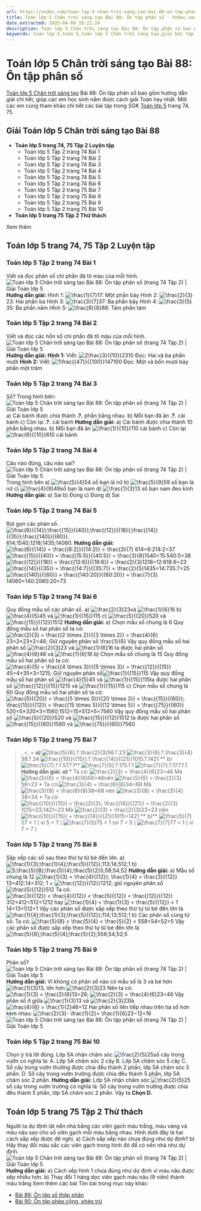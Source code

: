 ```yaml
---
url: https://vndoc.com/toan-lop-5-chan-troi-sang-tao-bai-88-on-tap-phan-so-336679
title: Toán lớp 5 Chân trời sáng tạo Bài 88: Ôn tập phân số - VnDoc.com
date_extracted: 2025-04-09 10:21:24
description: Toán lớp 5 Chân trời sáng tạo Bài 88: Ôn tập phân số bao gồm hướng dẫn giải chi tiết, giúp các em học sinh nắm được cách giải Toán hay nhất. Mời các em cùng tham khảo chi tiết các bài tập Toán lớp 5 trang 74, 75.
keywords: toán lớp 5,toán 5,toán lớp 5 Chân trời sáng tạo,giải bài tập toán lớp 5 Chân trời sáng tạo,giải toán lớp 5 Chân trời sáng tạo,toán lớp 5 sách Chân trời sáng tạo,toán 5 Chân trời sáng tạo,giải sách toán lớp 5 Chân trời sáng tạo,Toán lớp 5 Chân trời sáng tạo Bài 88,Toán lớp 5 Chân trời sáng tạo trang 74,Giải Toán lớp 5 Chân trời sáng tạo trang 74,Ôn tập phân số trang 74 lớp 5
---
```


# Toán lớp 5 Chân trời sáng tạo Bài 88: Ôn tập phân số
[Toán lớp 5 Chân trời sáng tạo](<https://vndoc.com/toan-lop-5-chan-troi-sang-tao>) Bài 88: Ôn tập phân số bao gồm hướng dẫn giải chi tiết, giúp các em học sinh nắm được cách giải Toán hay nhất. Mời các em cùng tham khảo chi tiết các bài tập trong SGK [Toán lớp 5](<https://vndoc.com/toan-lop5>) trang 74, 75.
## **Giải Toán lớp 5 Chân trời sáng tạo Bài 88**
  * **Toán lớp 5 trang 74, 75 Tập 2 Luyện tập**
    * Toán lớp 5 Tập 2 trang 74 Bài 1
    * Toán lớp 5 Tập 2 trang 74 Bài 2
    * Toán lớp 5 Tập 2 trang 74 Bài 3
    * Toán lớp 5 Tập 2 trang 74 Bài 4
    * Toán lớp 5 Tập 2 trang 74 Bài 5
    * Toán lớp 5 Tập 2 trang 74 Bài 6
    * Toán lớp 5 Tập 2 trang 75 Bài 7
    * Toán lớp 5 Tập 2 trang 75 Bài 8
    * Toán lớp 5 Tập 2 trang 75 Bài 9
    * Toán lớp 5 Tập 2 trang 75 Bài 10
  * **Toán lớp 5 trang 75 Tập 2 Thử thách**

Xem thêm
## **Toán lớp 5 trang 74, 75 Tập 2 Luyện tập**
### **Toán lớp 5 Tập 2 trang 74 Bài 1**
Viết và đọc phân số chỉ phần đã tô màu của mỗi hình.
![Toán lớp 5 Chân trời sáng tạo Bài 88: Ôn tập phân số \(trang 74 Tập 2\) | Giải Toán lớp 5](https://i.vdoc.vn/data/image/2025/02/19/bai-88-on-tap-phan-so-221408.png)
**Hướng dẫn giải:**
Hình 1: ![\\frac{1}{7}](https://i.vdoc.vn/data/image/blank.png)17: Một phần bảy
Hình 2: ![\\frac{2}{3}](https://i.vdoc.vn/data/image/blank.png)23: Hai phần ba
Hình 3: ![\\frac{3}{7}](https://i.vdoc.vn/data/image/blank.png)37: Ba phần bảy
Hình 4: ![\\frac{3}{5}](https://i.vdoc.vn/data/image/blank.png)35: Ba phần năm
HÌnh 5: ![\\frac{8}{8}](https://i.vdoc.vn/data/image/blank.png)88: Tám phần tám
### **Toán lớp 5 Tập 2 trang 74 Bài 2**
Viết và đọc các hỗn số chỉ phần đã tô màu của mỗi hình.
![Toán lớp 5 Chân trời sáng tạo Bài 88: Ôn tập phân số \(trang 74 Tập 2\) | Giải Toán lớp 5](https://i.vdoc.vn/data/image/2025/02/19/bai-88-on-tap-phan-so-221409.png)
**Hướng dẫn giải:**
**Hình 1:**
Viết: ![2\\frac{3}{{10}}](https://i.vdoc.vn/data/image/blank.png)2310
Đọc: Hai và ba phần mười
**Hình 2:**
Viết: ![1\\frac{{47}}{{100}}](https://i.vdoc.vn/data/image/blank.png)147100
Đọc: Một và bốn mươi bảy phần một trăm
### **Toán lớp 5 Tập 2 trang 74 Bài 3**
Số?
Trong hình bên:
![Toán lớp 5 Chân trời sáng tạo Bài 88: Ôn tập phân số \(trang 74 Tập 2\) | Giải Toán lớp 5](https://i.vdoc.vn/data/image/2025/02/19/bai-88-on-tap-phan-so-221410.png)
a\) Cái bánh được chia thành **.?.** phần bằng nhau.
b\) Mỗi bạn đã ăn **.?.** cái bánh
c\) Còn lại **.?.** cái bánh
**Hướng dẫn giải:**
a\) Cái bánh được chia thành 10 phần bằng nhau.
b\) Mỗi bạn đã ăn ![\\frac{1}{{10}}](https://i.vdoc.vn/data/image/blank.png)110 cái bánh
c\) Còn lại ![\\frac{6}{{10}}](https://i.vdoc.vn/data/image/blank.png)610 cái bánh
### **Toán lớp 5 Tập 2 trang 74 Bài 4**
Câu nào đúng, câu nào sai?
![Toán lớp 5 Chân trời sáng tạo Bài 88: Ôn tập phân số \(trang 74 Tập 2\) | Giải Toán lớp 5](https://i.vdoc.vn/data/image/2025/02/19/bai-88-on-tap-phan-so-221411.png)
Trong hình bên
a\) ![\\frac{5}{4}](https://i.vdoc.vn/data/image/blank.png)54 số bạn là nữ
b\) ![\\frac{5}{9}](https://i.vdoc.vn/data/image/blank.png)59 số bạn là nữ
c\) ![\\frac{4}{9}](https://i.vdoc.vn/data/image/blank.png)49số bạn là nam
d\) ![\\frac{1}{3}](https://i.vdoc.vn/data/image/blank.png)13 số bạn nam đeo kính
**Hướng dẫn giải:**
a\) Sai
b\) Đúng
c\) Đúng
d\) Sai
### **Toán lớp 5 Tập 2 trang 74 Bài 5**
Rút gọn các phân số.
![\\frac{6}{{14}};\\frac{{15}}{{40}};\\frac{{12}}{{18}};\\frac{{14}}{{35}};\\frac{{140}}{{60}}.](https://i.vdoc.vn/data/image/blank.png)614;1540;1218;1435;14060.
**Hướng dẫn giải:**
![\\frac{6}{{14}} = \\frac{{6:2}}{{14:2}} = \\frac{3}{7}](https://i.vdoc.vn/data/image/blank.png) 614=6:214:2=37
![\\frac{{15}}{{40}} = \\frac{{15:5}}{{40:5}} = \\frac{3}{8}](https://i.vdoc.vn/data/image/blank.png)1540=15:540:5=38
![\\frac{{12}}{{18}} = \\frac{{12:6}}{{18:6}} = \\frac{2}{3}](https://i.vdoc.vn/data/image/blank.png)1218=12:618:6=23
![\\frac{{14}}{{35}} = \\frac{{14:7}}{{35:7}} = \\frac{2}{5}](https://i.vdoc.vn/data/image/blank.png)1435=14:735:7=25
![\\frac{{140}}{{60}} = \\frac{{140:20}}{{60:20}} = \\frac{7}{3}](https://i.vdoc.vn/data/image/blank.png)14060=140:2060:20=73
### **Toán lớp 5 Tập 2 trang 74 Bài 6**
Quy đồng mẫu số các phân số.
a\) ![\\frac{2}{3}](https://i.vdoc.vn/data/image/blank.png)23và ![\\frac{1}{6}](https://i.vdoc.vn/data/image/blank.png)16
b\) ![\\frac{4}{5}](https://i.vdoc.vn/data/image/blank.png)45 và ![\\frac{1}{{15}}](https://i.vdoc.vn/data/image/blank.png)115
c\) ![\\frac{5}{{20}}](https://i.vdoc.vn/data/image/blank.png)520 và ![\\frac{{15}}{{12}}](https://i.vdoc.vn/data/image/blank.png)1512
**Hướng dẫn giải:**
a\) Chọn mẫu số chung là 6
Quy đồng mẫu số hai phân số ta có:
![\\frac{2}{3} = \\frac{{2 \\times 2}}{{3 \\times 2}} = \\frac{4}{6}](https://i.vdoc.vn/data/image/blank.png)23=2×23×2=46; Giữ nguyên phân số \frac\{1\}\{6\}
Vậy quy đồng mẫu số hai phân số ![\\frac{2}{3}](https://i.vdoc.vn/data/image/blank.png)23 và ![\\frac{1}{6}](https://i.vdoc.vn/data/image/blank.png)16 ta được hai phân số ![\\frac{4}{6}](https://i.vdoc.vn/data/image/blank.png)46 và ![\\frac{1}{6}](https://i.vdoc.vn/data/image/blank.png)16
b\) Chọn mẫu số chung là 15
Quy đồng mẫu số hai phân số ta có:
![\\frac{4}{5} = \\frac{{4 \\times 3}}{{5 \\times 3}} = \\frac{{12}}{{15}}](https://i.vdoc.vn/data/image/blank.png)45=4×35×3=1215; Giữ nguyên phân số![\\frac{1}{{15}}](https://i.vdoc.vn/data/image/blank.png)115
Vậy quy đồng mẫu số hai phân số ![\\frac{4}{5}](https://i.vdoc.vn/data/image/blank.png)45 và ![\\frac{1}{{15}}](https://i.vdoc.vn/data/image/blank.png)115ta được hai phân số ![\\frac{{12}}{{15}}](https://i.vdoc.vn/data/image/blank.png)1215 và ![\\frac{1}{{15}}](https://i.vdoc.vn/data/image/blank.png)115
c\)
Chọn mẫu số chung là 60
Quy đồng mẫu số hai phân số ta có:
![\\frac{5}{{20}} = \\frac{{5 \\times 3}}{{20 \\times 3}} = \\frac{{15}}{{60}}; \\frac{{15}}{{12}} = \\frac{{15 \\times 5}}{{12 \\times 5}} = \\frac{{75}}{{60}}](https://i.vdoc.vn/data/image/blank.png)520=5×320×3=1560;1512=15×512×5=7560
Vậy quy đồng mẫu số hai phân số ![\\frac{5}{{20}}](https://i.vdoc.vn/data/image/blank.png)520 và ![\\frac{{15}}{{12}}](https://i.vdoc.vn/data/image/blank.png)1512 ta được hai phân số ![\\frac{{15}}{{60}}](https://i.vdoc.vn/data/image/blank.png)1560 và ![\\frac{{75}}{{60}}](https://i.vdoc.vn/data/image/blank.png)7560
### **Toán lớp 5 Tập 2 trang 75 Bài 7**
>, <, =
**_a\)_** ![\\frac{5}{6}.?.\\frac{2}{3}](https://i.vdoc.vn/data/image/blank.png)56.?.23
![\\frac{3}{8}.?.\\frac{3}{4}](https://i.vdoc.vn/data/image/blank.png)38.?.34
![\\frac{{10}}{{15}}.?.\\frac{{14}}{{21}}](https://i.vdoc.vn/data/image/blank.png)1015.?.1421
** _b\)![\\frac{5}{7}.?.1](https://i.vdoc.vn/data/image/blank.png) 57.?.1_**
![\\frac{7}{5}.?.1](https://i.vdoc.vn/data/image/blank.png)75.?.1
![\\frac{7}{7}.?.1](https://i.vdoc.vn/data/image/blank.png)77.?.1
**Hướng dẫn giải:**
**_a\)_**
\* Ta có: ![\\frac{2}{3} = \\frac{4}{6}](https://i.vdoc.vn/data/image/blank.png)23=46
Mà ![\\frac{5}{6} > \\frac{4}{6}](https://i.vdoc.vn/data/image/blank.png)56>46nên ![\\frac{5}{6} > \\frac{2}{3}](https://i.vdoc.vn/data/image/blank.png)56>23
\* Ta có:![\\frac{3}{4} = \\frac{6}{8}](https://i.vdoc.vn/data/image/blank.png)34=68
Mà ![\\frac{3}{8} < \\frac{6}{8}](https://i.vdoc.vn/data/image/blank.png)38<68 nên ![\\frac{3}{8} < \\frac{3}{4}](https://i.vdoc.vn/data/image/blank.png)38<34
\* Ta có: ![\\frac{{10}}{{15}} = \\frac{2}{3}; \\frac{{14}}{{21}} = \\frac{2}{3}](https://i.vdoc.vn/data/image/blank.png)1015=23;1421=23
Mà ![\\frac{2}{3} = \\frac{2}{3}](https://i.vdoc.vn/data/image/blank.png)23=23 nên ![\\frac{{10}}{{15}} = \\frac{{14}}{{21}}](https://i.vdoc.vn/data/image/blank.png)1015=1421
** _b\)_** ![\\frac{5}{7}](https://i.vdoc.vn/data/image/blank.png)57 < 1 \( vì 5 < 7 \)
![\\frac{7}{5}](https://i.vdoc.vn/data/image/blank.png)75 > 1 \(vì 7 > 5 \)
![\\frac{7}{7}](https://i.vdoc.vn/data/image/blank.png)77 = 1 \( vì 7 = 7 \)
### **Toán lớp 5 Tập 2 trang 75 Bài 8**
Sắp xếp các số sau theo thứ tự từ bé đến lớn.
a\) ![\\frac{1}{3};\\frac{1}{4};\\frac{5}{{12}};1](https://i.vdoc.vn/data/image/blank.png)13;14;512;1
b\) ![5;\\frac{5}{8};\\frac{5}{4};\\frac{5}{2}](https://i.vdoc.vn/data/image/blank.png)5;58;54;52
**Hướng dẫn giải:**
a\) Mẫu số chung là 12
![\\frac{1}{3} = \\frac{4}{{12}}; \\frac{1}{4} = \\frac{3}{{12}}](https://i.vdoc.vn/data/image/blank.png)13=412;14=312; 1 = ![\\frac{{12}}{{12}}](https://i.vdoc.vn/data/image/blank.png)1212; giữ nguyên phân số ![\\frac{5}{{12}}](https://i.vdoc.vn/data/image/blank.png)512
Ta có: ![\\frac{3}{{12}} < \\frac{4}{{12}} < \\frac{5}{{12}} < \\frac{{12}}{{12}}](https://i.vdoc.vn/data/image/blank.png)312<412<512<1212 hay ![\\frac{1}{4} < \\frac{1}{3} < \\frac{5}{{12}} < 1](https://i.vdoc.vn/data/image/blank.png)14<13<512<1
Vậy các phân số được sắp xếp theo thứ tự từ bé đến lớn là ![\\frac{1}{4};\\frac{1}{3};\\frac{5}{{12}};1](https://i.vdoc.vn/data/image/blank.png)14;13;512;1
b\) Các phân số cùng tử số:
Ta có: ![\\frac{5}{8} < \\frac{5}{4} < \\frac{5}{2} < 5](https://i.vdoc.vn/data/image/blank.png)58<54<52<5
Vậy các phân số được sắp xếp theo thứ tự từ bé đến lớn là ![\\frac{5}{8};\\frac{5}{4};\\frac{5}{2};5](https://i.vdoc.vn/data/image/blank.png)58;54;52;5
### **Toán lớp 5 Tập 2 trang 75 Bài 9**
Phân số?
![Toán lớp 5 Chân trời sáng tạo Bài 88: Ôn tập phân số \(trang 74 Tập 2\) | Giải Toán lớp 5](https://i.vdoc.vn/data/image/2025/02/19/bai-88-on-tap-phan-so-221412.png)
**Hướng dẫn giải:**
Vì không có phân số nào có mẫu số là 3 và bé hơn ![\\frac{1}{3}](https://i.vdoc.vn/data/image/blank.png)13, lớn hơn ![\\frac{2}{3}](https://i.vdoc.vn/data/image/blank.png)23
Nên ta có:
![\\frac{1}{3} = \\frac{2}{6}](https://i.vdoc.vn/data/image/blank.png)13=26; ![\\frac{2}{3} = \\frac{4}{6}](https://i.vdoc.vn/data/image/blank.png)23=46
Vậy phân số ở giữa ![\\frac{1}{3}](https://i.vdoc.vn/data/image/blank.png)13 và ![\\frac{2}{3}](https://i.vdoc.vn/data/image/blank.png)23là ![\\frac{4}{6} = \\frac{1}{2}](https://i.vdoc.vn/data/image/blank.png)46=12
Hai phân số liên tiếp nhau trên tia số hơn kém nhau: ![\\frac{2}{3}- \\frac{1}{2}= \\frac{1}{6}](https://i.vdoc.vn/data/image/blank.png)23−12=16
![Toán lớp 5 Chân trời sáng tạo Bài 88: Ôn tập phân số \(trang 74 Tập 2\) | Giải Toán lớp 5](https://i.vdoc.vn/data/image/2025/02/19/bai-88-on-tap-phan-so-221413.png)
### **Toán lớp 5 Tập 2 trang 75 Bài 10**
Chọn ý trả lời đúng.
Lớp 5A nhận chăm sóc ![\\frac{2}{5}](https://i.vdoc.vn/data/image/blank.png)25số cây trong vườn có nghĩa là:
A. Lớp 5A chăm sóc 2 cây
B. Lớp 5A chăm sóc 5 cây
C. Số cây trong vườn thường được chia đều thành 2 phần, lớp 5A chăm sóc 5 phần.
D. Số cây trong vườn trường được chia đều thành 5 phần, lớp 5A chăm sóc 2 phần.
**Hướng dẫn giải:**
Lớp 5A nhận chăm sóc ![\\frac{2}{5}](https://i.vdoc.vn/data/image/blank.png)25 số cây trong vườn trường có nghĩa là: Số cây trong vườn trường được chia đều thành 5 phần, lớp 5A chăm sóc 2 phần.
Vậy ta **Chọn D.**
## **Toán lớp 5 trang 75 Tập 2 Thử thách**
Người ta dự định lát nền nhà bằng các viên gạch màu trắng, màu vàng và màu nâu sao cho số viên gạch mỗi màu bằng nhau. Hình dưới đây là hai cách sắp xếp được đề nghị.
a\) Cách sắp xếp nào chưa đúng như dự định?
b\) Hãy thay đổi màu sắc các viên gạch trong hình đó để có nền nhà như dự định.
![Toán lớp 5 Chân trời sáng tạo Bài 88: Ôn tập phân số \(trang 74 Tập 2\) | Giải Toán lớp 5](https://i.vdoc.vn/data/image/2025/02/19/bai-88-on-tap-phan-so-221414.png)
**Hướng dẫn giải:**
a\) Cách xếp hình 1 chưa đúng như dự định vì màu nâu được xếp nhiều hơn.
b\) Thay đổi 1 hàng dọc viên gạch màu nâu \(9 viên\) thành màu trắng
Xem thêm các bài Tìm bài trong mục này khác:
  * [Bài 89: Ôn tập số thập phân](</toan-lop-5-chan-troi-sang-tao-bai-89-on-tap-so-thap-phan-336741>)
  * [Bài 90: Ôn tập phép cộng, phép trừ](</toan-lop-5-chan-troi-sang-tao-bai-90-on-tap-phep-cong-phep-tru-336747>)

